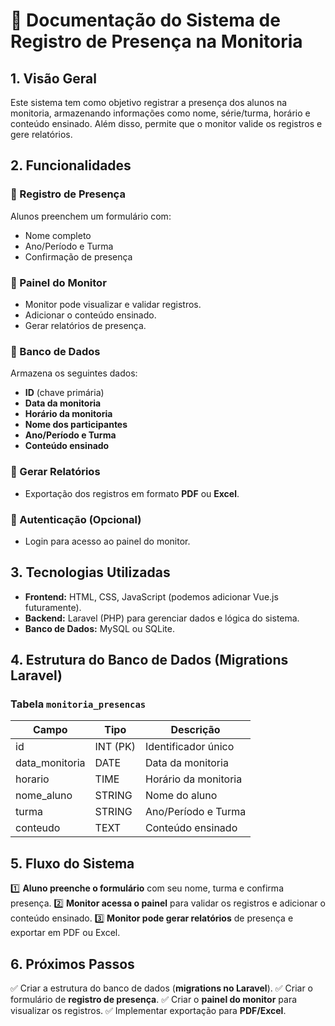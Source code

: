 # 📖 Documentação do Sistema de Registro de Presença na Monitoria

## 1. Visão Geral
Este sistema tem como objetivo registrar a presença dos alunos na monitoria, armazenando informações como nome, série/turma, horário e conteúdo ensinado. Além disso, permite que o monitor valide os registros e gere relatórios.

## 2. Funcionalidades

### 📌 Registro de Presença
Alunos preenchem um formulário com:
- Nome completo
- Ano/Período e Turma
- Confirmação de presença

### 📌 Painel do Monitor
- Monitor pode visualizar e validar registros.
- Adicionar o conteúdo ensinado.
- Gerar relatórios de presença.

### 📌 Banco de Dados
Armazena os seguintes dados:
- **ID** (chave primária)
- **Data da monitoria**
- **Horário da monitoria**
- **Nome dos participantes**
- **Ano/Período e Turma**
- **Conteúdo ensinado**

### 📌 Gerar Relatórios
- Exportação dos registros em formato **PDF** ou **Excel**.

### 📌 Autenticação (Opcional)
- Login para acesso ao painel do monitor.

## 3. Tecnologias Utilizadas
- **Frontend:** HTML, CSS, JavaScript (podemos adicionar Vue.js futuramente).
- **Backend:** Laravel (PHP) para gerenciar dados e lógica do sistema.
- **Banco de Dados:** MySQL ou SQLite.

## 4. Estrutura do Banco de Dados (Migrations Laravel)

### Tabela `monitoria_presencas`

| Campo           | Tipo       | Descrição                 |
|---------------|-----------|---------------------------|
| id            | INT (PK)  | Identificador único       |
| data_monitoria | DATE      | Data da monitoria         |
| horario       | TIME      | Horário da monitoria      |
| nome_aluno    | STRING    | Nome do aluno             |
| turma        | STRING    | Ano/Período e Turma       |
| conteudo      | TEXT      | Conteúdo ensinado         |

## 5. Fluxo do Sistema
1️⃣ **Aluno preenche o formulário** com seu nome, turma e confirma presença.
2️⃣ **Monitor acessa o painel** para validar os registros e adicionar o conteúdo ensinado.
3️⃣ **Monitor pode gerar relatórios** de presença e exportar em PDF ou Excel.

## 6. Próximos Passos
✅ Criar a estrutura do banco de dados (**migrations no Laravel**).
✅ Criar o formulário de **registro de presença**.
✅ Criar o **painel do monitor** para visualizar os registros.
✅ Implementar exportação para **PDF/Excel**.
